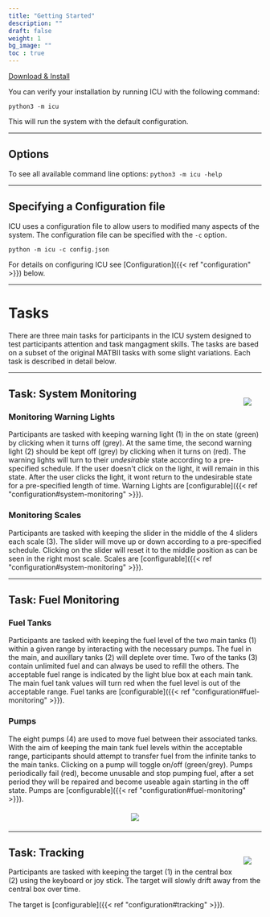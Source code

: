 ```yaml
---
title: "Getting Started"
description: ""
draft: false
weight: 1
bg_image: ""
toc : true
---
```


 <a href="{{<ref download.md >}}" class="btn btn-main"> Download & Install </a>



You can verify your installation by running ICU with the following command:
```
python3 -m icu
```

This will run the system with the default configuration.

--------------------

## Options

To see all available command line options: `python3 -m icu -help`

--------------------

## Specifying a Configuration file

ICU uses a configuration file to allow users to modified many aspects of the system. The configuration file can be specified with the `-c` option.
```
python -m icu -c config.json
```
For details on configuring ICU see [Configuration]({{< ref "configuration" >}}) below.

--------------------



# Tasks

There are three main tasks for participants in the ICU system designed to test participants attention and task mangagment skills. The tasks are based on a subset of the original MATBII tasks with some slight variations. Each task is described in detail below.


--------------------

<div class="row" style="margin:0px">

<figure style="float:right; margin:20px">
<img src="../images/documentation/system-l.png">
</figure>

## Task: System Monitoring 

### Monitoring Warning Lights

Participants are tasked with keeping warning light (1) in the on state (green) by clicking when it turns off (grey). At the same time, the second warning light (2) should be kept off (grey) by clicking when it turns on (red). The warning lights will turn to their _undesirable_ state according to a pre-specified schedule. If the user doesn't click on the light, it will remain in this state. After the user clicks the light, it wont return to the undesirable state for a pre-specified length of time. Warning Lights are [configurable]({{< ref "configuration#system-monitoring" >}}). 

### Monitoring Scales

Participants are tasked with keeping the slider in the middle of the 4 sliders each scale (3). The slider will move up or down according to a pre-specified schedule. Clicking on the slider will reset it to the middle position as can be seen in the right most scale. Scales are [configurable]({{< ref "configuration#system-monitoring" >}}). 

</div>

--------------------


<div class="row" style="margin:0px">


## Task: Fuel Monitoring

### Fuel Tanks

Participants are tasked with keeping the fuel level of the two main tanks (1) within a given range by interacting with the necessary pumps. The fuel in the main, and auxillary tanks (2) will deplete over time. Two of the tanks (3) contain unlimited fuel and can always be used to refill the others. The acceptable fuel range is indicated by the light blue box at each main tank. The main fuel tank values will turn red when the fuel level is out of the acceptable range. Fuel tanks are [configurable]({{< ref "configuration#fuel-monitoring" >}}). 

### Pumps

The eight pumps (4) are used to move fuel between their associated tanks. With the aim of keeping the main tank fuel levels within the acceptable range, participants should attempt to transfer fuel from the infinite tanks to the main tanks. Clicking on a pump will toggle on/off (green/grey). Pumps periodically fail (red), become unusable and stop pumping fuel, after a set period they will be repaired and become useable again starting in the off state. Pumps are [configurable]({{< ref "configuration#fuel-monitoring" >}}).

<figure style="margin:20px; text-align:center;">
<img src="../images/documentation/fuel-l.png">
</figure>

</div>

--------------------


<div class="row" style="margin:0px">

<figure style="float:right; margin:20px;">
<img src="../images/documentation/tracking-l.png">
</figure>

## Task: Tracking

Participants are tasked with keeping the target (1) in the central box (2) using the keyboard or joy stick. The target will slowly drift away from the central box over time.

The target is [configurable]({{< ref "configuration#tracking" >}}). 

</div>






